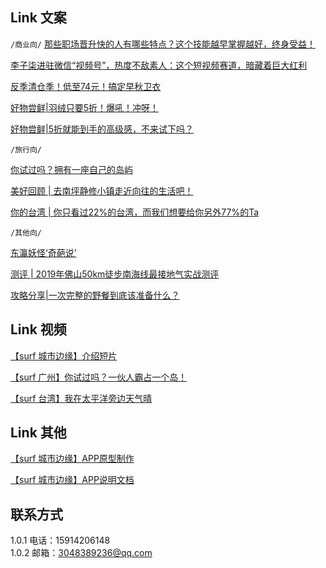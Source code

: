 ## Link 文案

`/商业向/`
[那些职场晋升快的人有哪些特点？这个技能越早掌握越好，终身受益！](https://mp.weixin.qq.com/s/jB84CyaXU7nwID4pTWkqSQ)

[李子柒进驻微信“视频号”，热度不敌素人：这个短视频赛道，暗藏着巨大红利](https://mp.weixin.qq.com/s/ynqNVAVtCxhPLs2Z2o9Zfw )

[反季清仓季！低至74元！搞定早秋卫衣](https://mp.weixin.qq.com/s/Fv47IRTZ0c1RbcD4d1SBrg )

[好物尝鲜|羽绒只要5折！爆吼！冲呀！](https://mp.weixin.qq.com/s/2L7QlujxA5kdB_c5u-q_Ag )

[好物尝鲜|5折就能到手的高级感，不来试下吗？](https://mp.weixin.qq.com/s/HoLg0lMcuNV6u-m8QAoEmg)  

`/旅行向/`  

[你试过吗？拥有一座自己的岛屿 ](https://mp.weixin.qq.com/s/KBI22scOsxCdoUca8orX4w  )

[美好回顾 | 去南坪静修小镇走近向往的生活吧！](https://mp.weixin.qq.com/s/PYn-2C10SAQ6I8jeec6JXQ  )

[你的台湾 | 你只看过22%的台湾，而我们想要给你另外77%的Ta ](https://mp.weixin.qq.com/s/At9pWn3mAmFnZE96LtFDYQ ) 


`/其他向/`  

[东瀛妖怪‘奇葩说’  ](https://mp.weixin.qq.com/s/Fv47IRTZ0c1RbcD4d1SBrg )

[测评 | 2019年佛山50km徒步南海线最接地气实战测评 ](https://mp.weixin.qq.com/s/VFZK1Bxj2YDjwFFsvKeshQ)

[攻略分享|一次完整的野餐到底该准备什么？](https://mp.weixin.qq.com/s/EHw1VU6HFfFS1NZdCJxdUg) 
 

## Link 视频

[【surf 城市边缘】介绍短片 ](https://www.bilibili.com/video/av95118528 )

[【surf 广州】你试过吗？一伙人霸占一个岛！](https://www.bilibili.com/video/av95119632) 

[【surf 台湾】我在太平洋旁边天气晴](https://www.bilibili.com/video/av95459674g)  

  
 

## Link 其他

[【surf 城市边缘】APP原型制作   ](http://xiekunxin.gitee.io/app_team  )

[【surf 城市边缘】APP说明文档   ](https://gitee.com/xiekunxin/APP_team/wikis  )

## 联系方式
1.0.1  电话：15914206148  
1.0.2  邮箱：3048389236@qq.com
